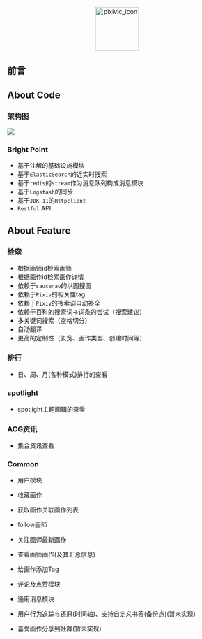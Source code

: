 <p align="center">
<img src="https://pixivic.com/img/icon.9a42bbfa.svg" width = "100" height = "100" alt="pixivic_icon"/>
</p>

 ## 前言

## About Code

### 架构图

![](https://s2.ax1x.com/2020/03/10/8Fn2kT.png)

### Bright Point

- 基于注解的基础设施模块
- 基于`ElasticSearch`的近实时搜索
- 基于`redis`的`stream`作为消息队列构成消息模块
- 基于`Logstash`的同步
- 基于`JDK 11`的`Httpclient`
- `Restful` API

## About Feature

### 检索

- 根据画师id检索画师
- 根据画作id检索画作详情
- 依赖于`saucenao`的以图搜图
- 依赖于`Pixiv`的相关性tag
- 依赖于`Pixiv`的搜索词自动补全
- 依赖于百科的搜索词->词条的尝试（搜索建议）
- 多关键词搜索（空格切分）
- 自动翻译
- 更高的定制性（长宽、画作类型、创建时间等）

### 排行

- 日、周、月(各种模式)排行的查看

### spotlight

- spotlight主题画辑的查看

### ACG资讯

- 集合资讯查看

### Common

- 用户模块

- 收藏画作

- 获取画作关联画作列表

- follow画师

- 关注画师最新画作

- 查看画师画作(及其汇总信息)

- 给画作添加Tag

- 评论及点赞模块

- 通用消息模块

- 用户行为追踪与还原(时间轴)、支持自定义书签(备份点)(暂未实现)

- 喜爱画作分享到社群(暂未实现)

  